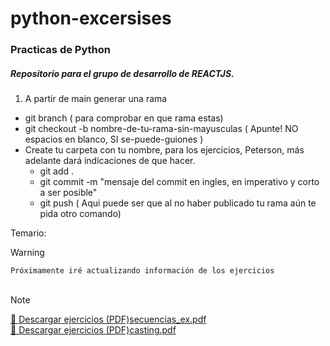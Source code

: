 # python-excersises

<h3 >Practicas de Python</h3>
<h5>Repositorio para el grupo de desarrollo de REACTJS.</h5>

 1. A partir de main generar una rama <br>
  - git branch ( para comprobar en que rama estas)
  - git checkout -b nombre-de-tu-rama-sin-mayusculas ( Apunte! NO espacios en blanco, SI se-puede-guiones )
  - Create tu carpeta con tu nombre, para los ejercicios, Peterson, más adelante dará indicaciones de que hacer.
    - git add .
    - git commit -m "mensaje del commit en ingles, en imperativo y corto a ser posible"
    - git push ( Aqui puede ser que al no haber publicado tu rama aún te pida otro comando)


Temario:

> [!WARNING]
`Próximamente iré actualizando
información de los ejercicios`<br><br>

> [!NOTE]
[📄 Descargar ejercicios (PDF)](.)[secuencias_ex.pdf](https://github.com/user-attachments/files/19491622/secuencias_ex.pdf)<br>
[📄 Descargar ejercicios (PDF)](.)[casting.pdf](https://github.com/user-attachments/files/19491743/casting.pdf)




